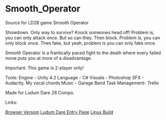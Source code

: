Smooth_Operator
===============

Source for LD28 game Smooth Operator

Showdown.  Only way to survive?  Knock someones head off!  Problem is, you can only attack once.  But so can they.  Then block. Problem is, you can only block once.  Then fake, but yeah, problem is you can only fake once.

Smooth Operator is a frantically paced fight to the death where every failed move puts you at more of a disadvantage.  

Important: This game is 2-player only!

Tools:
Engine - Unity 4.2
Language - C#
Visuals - Photoshop
SFX - Audacity, My vocal chords
Music - Garage Band
Task Management- Trello

Made for Ludum Dare 28 Compo.  

Links:

[Browser Version](http://supersoul.co/files/Projects/LD28/LD28_13_12_15.html)
[Ludum Dare Entry Page](http://www.ludumdare.com/compo/ludum-dare-28/?action=preview&uid=13158)
[Linux Build](http://supersoul.co/files/Projects/LD28/SO_x86_13_12_15.zip)
